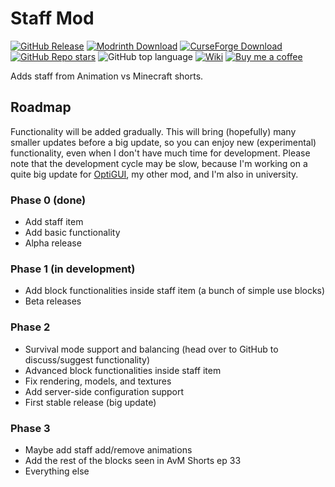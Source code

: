 # Staff Mod

[![GitHub Release](https://img.shields.io/github/v/release/opekope2/StaffMod?include_prereleases&style=flat&logo=github&label=Download%20form%20GitHub)](https://github.com/opekope2/StaffMod/releases)
[![Modrinth Download](https://img.shields.io/modrinth/v/avm-staff?style=flat&logo=modrinth&label=Download%20from%20Modrinth)](https://modrinth.com/mod/avm-staff/versions)
[![CurseForge Download](https://img.shields.io/curseforge/v/955392?style=flat&logo=curseforge&label=Download%20from%20CurseForge)](https://www.curseforge.com/minecraft/mc-mods/avm-staff/files)
[![GitHub Repo stars](https://img.shields.io/github/stars/opekope2/StaffMod?style=flat&label=%E2%AD%90%20GitHub%20stars&color=ffff00)](https://github.com/opekope2/StaffMod/stargazers)
![GitHub top language](https://img.shields.io/github/languages/top/opekope2/StaffMod?style=flat&logo=kotlin&color=7f52ff)
[![Wiki](https://img.shields.io/badge/Read_the-wiki-8ca1af?style=flat&logo=readthedocs)](https://opekope2.github.io/StaffMod)
[![Buy me a coffee](https://img.shields.io/badge/Buy_me_a_coffee-Ko--fi-f16061?style=flat&logo=ko-fi)](https://ko-fi.com/opekope2)

Adds staff from Animation vs Minecraft shorts.

## Roadmap

Functionality will be added gradually.
This will bring (hopefully) many smaller updates before a big update, so you can enjoy new (experimental) functionality, even when I don't have much time for development.
Please note that the development cycle may be slow, because I'm working on a quite big update for [OptiGUI](https://github.com/opekope2/optigui), my other mod, and I'm also in university.

### Phase 0 (done)

* Add staff item
* Add basic functionality
* Alpha release

### Phase 1 (in development)

* Add block functionalities inside staff item (a bunch of simple use blocks)
* Beta releases

### Phase 2

* Survival mode support and balancing (head over to GitHub to discuss/suggest functionality)
* Advanced block functionalities inside staff item
* Fix rendering, models, and textures
* Add server-side configuration support
* First stable release (big update)

### Phase 3

* Maybe add staff add/remove animations
* Add the rest of the blocks seen in AvM Shorts ep 33
* Everything else
